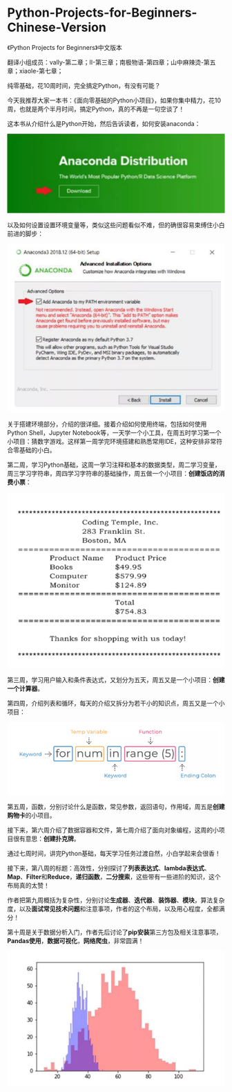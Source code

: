 # Python-Projects-for-Beginners-Chinese-Version
《Python Projects for Beginners》中文版本



翻译小组成员：vally-第二章；II-第三章；南极物语-第四章；山中麻辣烫-第五章；xiaole-第七章；



纯零基础，花10周时间，完全搞定Python，有没有可能？



今天我推荐大家一本书：《面向零基础的Python小项目》，如果你集中精力，花10周，也就是两个半月时间，搞定Python，真的不再是一句空谈了！



这本书从介绍什么是Python开始，然后告诉读者，如何安装anaconda：



![img](./assets/ch0-1.png)



以及如何设置设置环境变量等，类似这些问题看似不难，但的确很容易束缚住小白前进的脚步：



![img](./assets/ch0-2.png)



关于搭建环境部分，介绍的很详细。接着介绍如何使用终端，包括如何使用Python Shell，Jupyter Notebook等，一天学一个小工具，在周五时学习第一个小项目：猜数字游戏。这样第一周学完环境搭建和熟悉常用IDE，这种安排非常符合零基础的小白。



第二周，学习Python基础，这周一学习注释和基本的数据类型，周二学习变量，周三学习字符串，周四学习字符串的基础操作，周五做一个小项目：**创建饭店的消费小票**：



![img](./assets/ch0-3.png)



第三周，学习用户输入和条件表达式，又划分为五天，周五又是一个小项目：**创建一个计算器**。



第四周，介绍列表和循环，每天的介绍又拆分为若干小的知识点，周五又是一个小项目：



![img](./assets/ch0-4.png)



第五周，函数，分别讨论什么是函数，常见参数，返回语句，作用域，周五是**创建购物卡**的小项目。



接下来，第六周介绍了数据容器和文件，第七周介绍了面向对象编程，这周的小项目很有意思：**创建扑克牌**。



通过七周时间，讲完Python基础，每天学习任务过渡自然，小白学起来会很香！



接下来，第八周的标题：高效性，分别探讨了**列表表达式**、**lambda表达式**、**Map**、**Filter**和**Reduce**，**递归函数**，**二分搜索**，这些带有一些进阶的知识，这个布局真的太赞！



作者把第九周概括为复杂性，分别讨论**生成器**、**迭代器**、**装饰器**、**模块**，算法复杂度，以及**面试常见技术问题**和注意事项，作者的这个布局，以及用心程度，全都满分！



第十周是关于数据分析入门，作者先后讨论了**pip安装**第三方包及相关注意事项，**Pandas使用**，**数据可视化**，**网络爬虫**，非常圆满！

![img](./assets/ch0-5.png)